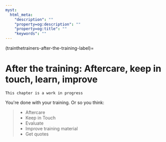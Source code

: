 ```yaml
---
myst:
  html_meta:
    "description": ""
    "property=og:description": ""
    "property=og:title": ""
    "keywords": ""
---
```


(trainthetrainers-after-the-training-label)=

# After the training: Aftercare, keep in touch, learn, improve

```{warning}
This chapter is a work in progress
```

You're done with your training. Or so you think:

> - Aftercare
> - Keep in Touch
> - Evaluate
> - Improve training material
> - Get quotes
